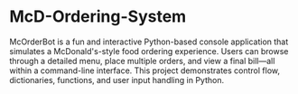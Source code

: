 # McD-Ordering-System
McOrderBot is a fun and interactive Python-based console application that simulates a McDonald's-style food ordering experience. Users can browse through a detailed menu, place multiple orders, and view a final bill—all within a command-line interface. This project demonstrates control flow, dictionaries, functions, and user input handling in Python.
